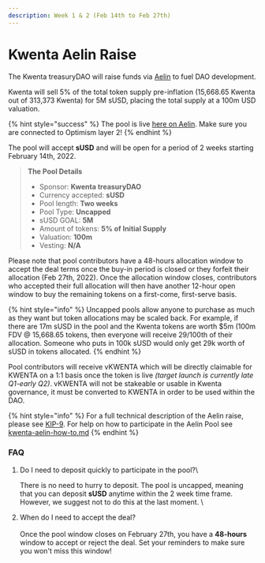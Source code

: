 ```yaml
---
description: Week 1 & 2 (Feb 14th to Feb 27th)
---
```


# Kwenta Aelin Raise

The Kwenta treasuryDAO will raise funds via [Aelin](https://aelin.xyz/) to fuel DAO development.

Kwenta will sell 5% of the total token supply pre-inflation (15,668.65 Kwenta out of 313,373 Kwenta) for 5M sUSD, placing the total supply at a 100m USD valuation.

{% hint style="success" %}
The pool is live [here on Aelin](https://app.aelin.xyz/pools/0x20369baa917bd1867bdafc24d72458ac777c9a2c/optimism). Make sure you are connected to Optimism layer 2!&#x20;
{% endhint %}

The pool will accept **sUSD** and will be open for a period of 2 weeks starting February 14th, 2022.

> **The Pool Details**
>
> * Sponsor: **Kwenta treasuryDAO**
> * Currency accepted: **sUSD**
> * Pool length: **Two weeks**
> * Pool Type: **Uncapped**
> * sUSD GOAL: **5M**
> * Amount of tokens: **5% of Initial Supply**
> * Valuation: **100m**
> * Vesting: **N/A**

Please note that pool contributors have a 48-hours allocation window to accept the deal terms once the buy-in period is closed or they forfeit their allocation (Feb 27th, 2022). Once the allocation window closes, contributors who accepted their full allocation will then have another 12-hour open window to buy the remaining tokens on a first-come, first-serve basis.

{% hint style="info" %}
Uncapped pools allow anyone to purchase as much as they want but token allocations may be scaled back. For example, if there are 17m sUSD in the pool and the Kwenta tokens are worth $5m (100m FDV @ 15,668.65 tokens, then everyone will receive 29/100th of their allocation. Someone who puts in 100k sUSD would only get 29k worth of sUSD in tokens allocated.
{% endhint %}

Pool contributors will receive vKWENTA which will be directly claimable for KWENTA on a 1:1 basis once the token is live _(target launch is currently late Q1-early Q2)_. vKWENTA will not be stakeable or usable in Kwenta governance, it must be converted to KWENTA in order to be used within the DAO.

{% hint style="info" %}
For a full technical description of the Aelin raise, please see [KIP-9](https://kips.kwenta.io/kips/kip-9/). For help on how to participate in the Aelin Pool see [kwenta-aelin-how-to.md](kwenta-aelin-how-to.md "mention")
{% endhint %}

### FAQ

1.  Do I need to deposit quickly to participate in the pool?\


    There is no need to hurry to deposit. The pool is uncapped, meaning that you can deposit **sUSD** anytime within the 2 week time frame. However, we suggest not to do this at the last moment. \

2. When do I need to accept the deal?\
   \
   Once the pool window closes on February 27th, you have a **48-hours** window to accept or reject the deal. Set your reminders to make sure you won't miss this window!
